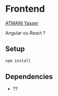 # Frontend
[ATMANI Yasser](https://github.com/YasserAtmani) 

Angular ou React ?
## Setup

``` bash
npm install
```

## Dependencies

- ??
